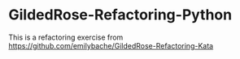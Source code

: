 # GildedRose-Refactoring-Python

This is a refactoring exercise from 
https://github.com/emilybache/GildedRose-Refactoring-Kata
